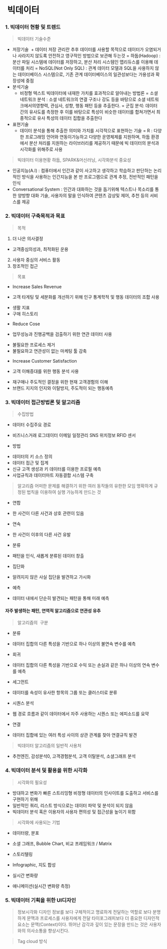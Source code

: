 #  빅데이터
### 1. 빅데이터 현황 및 트렌드
> 빅데이터 기술수준
* 저장기술
  + 데이터 저장 관리란 추후 데이터를 사용할 목적으로 데이터가 오염되거나 사라지지 않도록 안전하고 영구적인 방법으로 보관해 두는것
    = 하둡(Hadoop) :분산 파일 시스템에 데이터를 저장하고, 분산 처리 시스템인 맵리듀스를 이용해 데이터를 처리
    = NoSQL(Not Only SQL) : 관계 데이터 모델과 SQL을 사용하지 않는 데이터베이스 시스템으로, 기존 관계 데이터베이스의 일관성보다는 가용성과 확장성에 중점
* 분석기술
  + 비정형 텍스트 빅데이터에 내재한 가치를 효과적으로 알아내는 방법론
    = 소셜 네트워크 분석 : 소셜 네트워크의 연결 구조나 강도 등을 바탕으로 소셜 네트워크에서의영향력, 관심사, 성향, 행동 패턴 등을 추출한다.
    = 군집 분석: 데이터 간의 유사도를 측정한 후 이를 바탕으로 특성이 비슷한 데이터를 합쳐가면서 최종적으로 유사 특성의 데이터 집합을 추출한다
* 표현기술
  + 데이터 분석을 통해 추출한 의미와 가치를 시각적으로 표현하는 기술
    = R : 다양한 프로그래밍 언어와 연동이가능하고 다양한 운영체제를 지원하며, 하둡 환경에서 분산 처리를 지원하는 라이브러리를 제공하기 때문에 빅 데이터의 분석과 시각화를 위해주로 사용

> 빅데이터 이용현황
하둡, SPARK&머신러닝, 시각화분석 중요성
* 인공지능(A.I) : 컴퓨터에서 인간과 같이 사고하고 생각하고 학습하고 판단하는 논리적인 방식을 사용하는 인간지능을 본 딴 프로그램으로 관계 추정, 전반적인 패턴을 인식
* Conversational System : 인간과 대화하는 것을 돕기위해 텍스트나 목소리를 통한 양방향 대화 기술, 사용자의 말을 인식하여 콘텐츠 감상및 제어, 추천 등의 서비스를 제공

### 2. 빅데이터 구축목적과 목표
>목적
1. 더 나은 의사결정
+ 고객중심의성과, 최적화된 운용
2. 사용자 중심의 서비스 활동
3. 창조적인 접근
> 목표
* Increase Sales Revenue
 + 고객 타게팅 및 세분화를 개선하기 위해 인구 통계학적 및 행동 데이터의 조합 사용
  - 생활 지표
  - 구매 히스토리
* Reduce Cose
 + 업무성능과 진행공백을 검출하기 위한 연관 데이터 사용
  - 불필요한 프로세스 제거 
  - 불필요하고 연관성이 없는 마케팅 툴 감축
* Increase Customer Satisfaction
 + 고객 이해증대를 위한 행동 분석 사용
 - 재구매나 주도적인 결정을 위한 현재 고객경험의 이해
 - 브랜드 지지의 인지와 이탈방지, 주도적이 되는 행동예측
 
### 3. 빅데이터 접근방법론 및 알고리즘
> 수집방법
* 데이터 수집주요 경로
 + 비즈니스거래 로그데이터 이메일 일정관리 SNS 위치정보 RFID 센서
* 방법
 + 데이터의 키 소스 정의
 + 데이터 접근 및 집계
 + 신규 고객 생성과 키 데이터를 이용한 프로필 예측
 + 사업규칙과 데이터마트 자동결합 시스템 구축

> 알고리즘
어떠한 문제를 해결하기 위한 여러 동작들의 유한한 모임
명확하게 규정된 법칙을 이용하여 실행 가능하게 만드는 것
* 연합
 + 한 사건이 다른 사건과 상호 관련이 있음
* 연속
 + 한 사건이 이후의 다른 사건 유발
* 분류
 + 패턴을 인식, 새롭게 분류된 데이터 창출
* 집단화
 + 알려지지 않은 사실 집단을 발견하고 가시화
* 예측
 + 데이터 내에서 단순히 발견되는 패턴을 통해 미래 예측
#### 자주 발생하는 패턴, 연역적 알고리즘으로 연관성 유추

> 알고리즘의  구분
* 분류
 + 데이터 집합의 다른 특성을 기반으로 하나 이상의 불연속 변수를 예측
* 회귀
 + 데이터 집합의 다른 특성을 기반으로 수익 또는 손실과 같은 하나 이상의 연속 변수를 예측
* 세그먼트
 + 데이터를 속성이 유사한 항목의 그룹 또는 클러스터로 분류
* 시퀀스 분석
 + 웹 경로 흐름과 같이 데이터에서 자주 사용하는 시퀀스 또는 에피소드를 요약
* 연결
 + 데이터 집합에 있는 여러 특성 사이의 상관 관계를 찾아 연결규칙 발견
 
> 빅데이터 알고리즘의 일반적 사용처
* 추천엔진, 감성분석0, 고객경험분석, 고객 이탈분석, 소셜그래프 분석

### 4. 빅데이터 분석 및 활용을 위한 시각화
> 시각화의 필요성
* 방대하고 변화가 빠른 스트리밍형 비정형 데이터의 인사이트를 도출하고 서비스를 구현하기 위해
* 일반적인 쿼리, 리스트 방식으로는 데이터 파악 및 분석이 되지 않음
* 빅데이터 분석 혹은 이용자의 사용자 편의성 및 접근성을 높이기 위함

> 시각화에 사용되는 기법
* 데이터량, 분포
 + 소셜 그래프, Bubble Chart, 비교 프레임워크 / Matrix
* 스토리텔링
 + Infographic, 지도 합성
* 실시간 변화량
 + 애니메이션(실시간 변화량 측정)
 
### 5. 빅데이터 기획을 위한 UI디자인
> 정보시각화 디자인
정보를 보다 구체적이고 명료하게 전달하는 역할로 보다 분명하게 문맥과 프로세스를 사용자에게 전달
타이포그래피보다 더 중요한 디자인적 요소는 문맥(Context)이다. 뛰어난 감각과 깊이 있는 문장을 만드는 것은 사용자와의 의사소통을 향상시킨다.

>Tag cloud 방식
